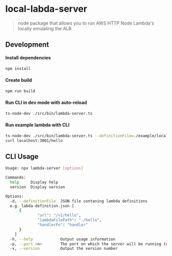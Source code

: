 # local-labda-server
> node package that allows you to run AWS HTTP Node Lambda's locally emulating the ALB

## Development

#### Install dependencies
```bash
npm install
```

#### Create build
```bash
npm run build
```

#### Run CLI in dev mode with auto-reload
```bash
ts-node-dev ./src/bin/lambda-server.ts
```

#### Run example lambda with CLI
```bash
ts-node-dev ./src/bin/lambda-server.ts --definitionFile=./example/local-lambda-definition.json 
curl localhost:3001/hello
```

## CLI Usage

```bash
Usage: npx lambda-server [options]

Commands:
  help     Display help
  version  Display version

Options:
  -d, --definitionFile  JSON file contaning lambda definitions
  e.g. labda-definition.json [
      {
              "url": "/v1/hello",
              "lambdaFilePath": "./hello",
              "handlerFn": "handler"
      }
    ]
  -h, --help            Output usage information
  -p, --port <n>        The port on which the server will be running (defaults to 3001)
  -v, --version         Output the version number
```
